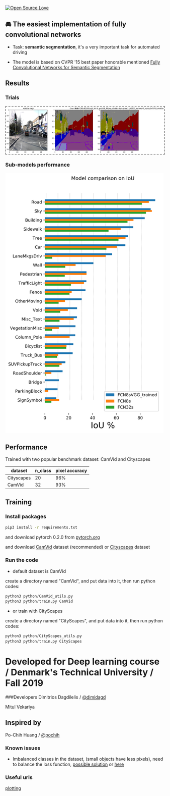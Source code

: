 [![Open Source Love](https://badges.frapsoft.com/os/v1/open-source-150x25.png?v=103)](https://github.com/ellerbrock/open-source-badges/)

## 🚘 The easiest implementation of fully convolutional networks

- Task: __semantic segmentation__, it's a very important task for automated driving

- The model is based on CVPR '15 best paper honorable mentioned [Fully Convolutional Networks for Semantic Segmentation](https://arxiv.org/abs/1411.4038)

## Results
### Trials
<img align='center' style="border-color:gray;border-width:2px;border-style:dashed"   src='result1.png' padding='5px' height="150px"></img>

### Sub-models performance
![Drag Racing](result2.png)


## Performance

Trained with two popular benchmark dataset: CamVid and Cityscapes

|dataset|n_class|pixel accuracy|
|---|---|---
|Cityscapes|20|96%
|CamVid|32|93%

## Training

### Install packages
```bash
pip3 install -r requirements.txt
```

and download pytorch 0.2.0 from [pytorch.org](pytorch.org)

and download [CamVid](http://mi.eng.cam.ac.uk/research/projects/VideoRec/CamVid/) dataset (recommended) or [Cityscapes](https://www.cityscapes-dataset.com/) dataset

### Run the code
- default dataset is CamVid

create a directory named "CamVid", and put data into it, then run python codes:
```python
python3 python/CamVid_utils.py 
python3 python/train.py CamVid
```

- or train with CityScapes

create a directory named "CityScapes", and put data into it, then run python codes:
```python
python3 python/CityScapes_utils.py 
python3 python/train.py CityScapes
```

# Developed for Deep learning course / Denmark's Technical University / Fall 2019

###Developers 
Dimitrios Dagdilelis / [@dimidagd](https://dimidagd.github.io/) 

Mitul Vekariya



## Inspired by
Po-Chih Huang / [@pochih](https://pochih.github.io/)




### Known issues
- Imbalanced classes in the dataset, (small objects have less pixels), need to balance the loss function, [possible solution](https://medium.com/@First350/tensorflow-dealing-with-imbalanced-data-eb0108b10701)
or [here](https://www.jeremyjordan.me/semantic-segmentation/)

### Useful urls
[plotting](http://www.randalolson.com/2014/06/28/how-to-make-beautiful-data-visualizations-in-python-with-matplotlib/)
